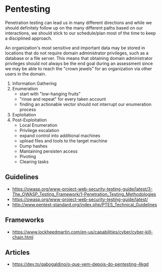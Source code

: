 # Pentesting

Penetration testing can lead us in many different directions and while we should definitely follow up on the many different paths based on our interactions, we should stick to our schedule/plan most of the time to keep a disciplined approach.

An organization's most sensitive and important data may be stored in locations that do not require domain administrator privileges, such as a database or a file server. This means that obtaining domain administrator privileges should not always be the end goal during an assessment since we may be able to reach the "crown jewels" for an organization via other users in the domain.



1. Information Gathering
2. Enumeration
	- start with "low-hanging fruits"
	- "rinse and repeat" for every taken account
	- finding an actionable vector should not interrupt our enumeration process
3. Exploitation
4. Post-Exploitation
	- Local Enumeration
	- Privilege escalation
	- expand control into additional machines
	- upload files and tools to the target machine
	- Dump hashes
	- Mantaining persisten access
	- Pivoting
	- Clearing tasks




## Guidelines
- <https://owasp.org/www-project-web-security-testing-guide/latest/3-The_OWASP_Testing_Framework/1-Penetration_Testing_Methodologies>
- <https://owasp.org/www-project-web-security-testing-guide/latest/>
- <http://www.pentest-standard.org/index.php/PTES_Technical_Guidelines>




## Frameworks
- <https://www.lockheedmartin.com/en-us/capabilities/cyber/cyber-kill-chain.html>


## Articles
- <https://dev.to/gabogaldino/o-que-vem-depois-do-pentesting-4kgd>
